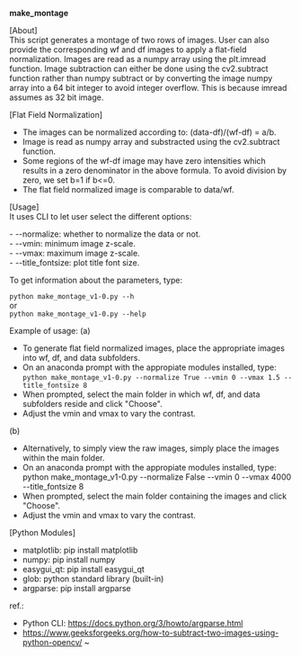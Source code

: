 <b> make_montage </b>

[About]<br>
This script generates a montage of two rows of images. User can also provide the corresponding wf and df images to apply a flat-field normalization. Images are read as a numpy array using the plt.imread function. Image subtraction can either be done using the cv2.subtract function rather than numpy subtract or by converting the image numpy array into a 64 bit integer to avoid integer overflow. This is because imread assumes as 32 bit image.
  
[Flat Field Normalization]<br>
- The images can be normalized according to: (data-df)/(wf-df) = a/b.
- Image is read as numpy array and substracted using the cv2.subtract function.
- Some regions of the wf-df image may have zero intensities which results in a zero denominator in the above formula. To avoid division by zero, we set b=1 if b<=0.  
- The flat field normalized image is comparable to data/wf.

[Usage]<br> 
It uses CLI to let user select the different options: 
<p>
- --normalize: whether to normalize the data or not.<br>
- --vmin: minimum image z-scale.<br>
- --vmax: maximum image z-scale.<br>
- --title_fontsize: plot title font size.<br>
</p>


To get information about the parameters, type:

`python make_montage_v1-0.py --h`<br>
or<br>
`python make_montage_v1-0.py --help`<br>

    
Example of usage:
(a)
- To generate flat field normalized images, place the appropriate images into wf, df, and data subfolders.
- On an anaconda prompt with the appropiate modules installed, type:
    `
    python make_montage_v1-0.py --normalize True --vmin 0 --vmax 1.5 --title_fontsize 8
    `
- When prompted, select the main folder in which wf, df, and data subfolders reside and click "Choose".
- Adjust the vmin and vmax to vary the contrast.

(b)
- Alternatively, to simply view the raw images, simply place the images within the main folder.
- On an anaconda prompt with the appropiate modules installed, type: python make_montage_v1-0.py --normalize False --vmin 0 --vmax 4000 --title_fontsize 8
- When prompted, select the main folder containing the images and click "Choose".
- Adjust the vmin and vmax to vary the contrast.

[Python Modules]<br>
- matplotlib: pip install matplotlib
- numpy: pip install numpy
- easygui_qt: pip install easygui_qt
- glob: python standard library (built-in)
- argparse: pip install argparse

ref.:
- Python CLI: https://docs.python.org/3/howto/argparse.html
- https://www.geeksforgeeks.org/how-to-subtract-two-images-using-python-opencv/
~
